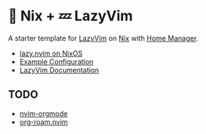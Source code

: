 #  Nix + 💤 LazyVim

A starter template for [LazyVim](https://github.com/LazyVim/LazyVim) on [Nix](https://nixos.org/)
with [Home Manager](https://nix-community.github.io/home-manager/).

- [lazy.nvim on NixOS](https://nixalted.com/lazynvim-nixos.html)
- [Example Configuration](https://github.com/KFearsoff/NixOS-config/tree/main/nixosModules/neovim)
- [LazyVim Documentation](https://www.lazyvim.org/configuration)

## TODO

- [nvim-orgmode](https://github.com/nvim-orgmode/orgmode)
- [org-roam.nvim](https://github.com/chipsenkbeil/org-roam.nvim?tab=readme-ov-file)
